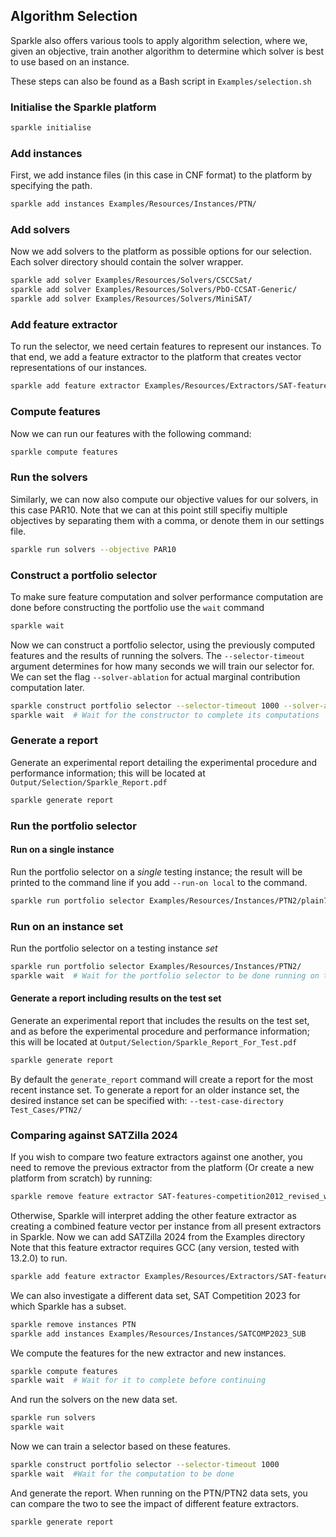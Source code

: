 ## Algorithm Selection

Sparkle also offers various tools to apply algorithm selection, where we, given an objective, train another algorithm to determine which solver is best to use based on an instance. 

These steps can also be found as a Bash script in `Examples/selection.sh`

### Initialise the Sparkle platform

```bash
sparkle initialise
```

### Add instances
First, we add instance files (in this case in CNF format) to the platform by specifying the path.

```bash
sparkle add instances Examples/Resources/Instances/PTN/
```

### Add solvers

Now we add solvers to the platform as possible options for our selection. Each solver directory should contain the solver wrapper.

```bash
sparkle add solver Examples/Resources/Solvers/CSCCSat/
sparkle add solver Examples/Resources/Solvers/PbO-CCSAT-Generic/
sparkle add solver Examples/Resources/Solvers/MiniSAT/
```

### Add feature extractor
To run the selector, we need certain features to represent our instances. To that end, we add a feature extractor to the platform that creates vector representations of our instances.


```bash
sparkle add feature extractor Examples/Resources/Extractors/SAT-features-competition2012_revised_without_SatELite_sparkle/
```

### Compute features
Now we can run our features with the following command:

```bash
sparkle compute features
```

### Run the solvers
Similarly, we can now also compute our objective values for our solvers, in this case PAR10. Note that we can at this point still specifiy multiple objectives by separating them with a comma, or denote them in our settings file.

```bash
sparkle run solvers --objective PAR10
```

### Construct a portfolio selector
To make sure feature computation and solver performance computation are done before constructing the portfolio use the `wait` command

```bash
sparkle wait
```

Now we can construct a portfolio selector, using the previously computed features and the results of running the solvers. The `--selector-timeout` argument determines for how many seconds we will train our selector for. We can set the flag `--solver-ablation` for actual marginal contribution computation later.

```bash
sparkle construct portfolio selector --selector-timeout 1000 --solver-ablation
sparkle wait  # Wait for the constructor to complete its computations
```

### Generate a report

Generate an experimental report detailing the experimental procedure and performance information; this will be located at `Output/Selection/Sparkle_Report.pdf`

```bash
sparkle generate report
```

### Run the portfolio selector

#### Run on a single instance

Run the portfolio selector on a *single* testing instance; the result will be printed to the command line if you add `--run-on local` to the command.

```bash
sparkle run portfolio selector Examples/Resources/Instances/PTN2/plain7824.cnf --run-on local
```

### Run on an instance set

Run the portfolio selector on a testing instance *set*

```bash
sparkle run portfolio selector Examples/Resources/Instances/PTN2/
sparkle wait  # Wait for the portfolio selector to be done running on the testing instance set
```

#### Generate a report including results on the test set

Generate an experimental report that includes the results on the test set, and as before the experimental procedure and performance information; this will be located at `Output/Selection/Sparkle_Report_For_Test.pdf`

```bash
sparkle generate report
```

By default the `generate_report` command will create a report for the most recent instance set. To generate a report for an older instance set, the desired instance set can be specified with: `--test-case-directory Test_Cases/PTN2/`

### Comparing against SATZilla 2024

If you wish to compare two feature extractors against one another, you need to remove the previous extractor from the platform (Or create a new platform from scratch) by running:

```bash
sparkle remove feature extractor SAT-features-competition2012_revised_without_SatELite_sparkle
```

Otherwise, Sparkle will interpret adding the other feature extractor as creating a combined feature vector per instance from all present extractors in Sparkle. Now we can add SATZilla 2024 from the Examples directory
Note that this feature extractor requires GCC (any version, tested with 13.2.0) to run.

```bash
sparkle add feature extractor Examples/Resources/Extractors/SAT-features-competition2024
```

We can also investigate a different data set, SAT Competition 2023 for which Sparkle has a subset.

```bash
sparkle remove instances PTN
sparkle add instances Examples/Resources/Instances/SATCOMP2023_SUB
```

We compute the features for the new extractor and new instances.

```bash
sparkle compute features
sparkle wait  # Wait for it to complete before continuing
```

And run the solvers on the new data set.

```bash
sparkle run solvers
sparkle wait
```

Now we can train a selector based on these features.

```bash
sparkle construct portfolio selector --selector-timeout 1000
sparkle wait  #Wait for the computation to be done
```

And generate the report. When running on the PTN/PTN2 data sets, you can compare the two to see the impact of different feature extractors.

```bash
sparkle generate report
```
